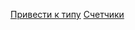 [Привести к типу](https://codesandbox.io/s/task-js-functions-coerce-to-type-otv58)
[Счетчики](https://codesandbox.io/s/task-js-functions-counter)